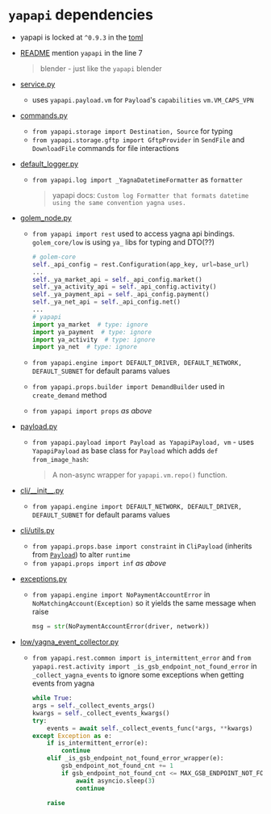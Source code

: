 # `yapapi` dependencies

- yapapi is locked at `^0.9.3` in the [toml](/pyproject.toml)

- [README](/README.md) mention `yapapi` in the line 7

  >blender - just like the `yapapi` blender

- [service.py](/service.py)
  - uses `yapapi.payload.vm` for `Payload`'s `capabilities` `vm.VM_CAPS_VPN`

- [commands.py](/golem_core/commands.py)
  - `from yapapi.storage import Destination, Source` for typing
  - `from yapapi.storage.gftp import GftpProvider` in `SendFile` and `DownloadFile` commands for file interactions

- [default_logger.py](/golem_core/default_logger.py)
  - `from yapapi.log import _YagnaDatetimeFormatter` as `formatter`
    > yapapi docs: `Custom log Formatter that formats datetime using the same convention yagna uses.`

- [golem_node.py](/golem_core/golem_node.py)
  - `from yapapi import rest` used to access yagna api bindings. `golem_core/low` is using `ya_` libs for typing and DTO(??)

    ```python
    # golem-core
    self._api_config = rest.Configuration(app_key, url=base_url)
    ...
    self._ya_market_api = self._api_config.market()
    self._ya_activity_api = self._api_config.activity()
    self._ya_payment_api = self._api_config.payment()
    self._ya_net_api = self._api_config.net()
    ...
    # yapapi
    import ya_market  # type: ignore
    import ya_payment  # type: ignore
    import ya_activity  # type: ignore
    import ya_net  # type: ignore
    ```

  - `from yapapi.engine import DEFAULT_DRIVER, DEFAULT_NETWORK, DEFAULT_SUBNET` for default params values
  - `from yapapi.props.builder import DemandBuilder` used in `create_demand` method
  - `from yapapi import props` *as above*

- [payload.py](/golem_core/payload.py)
  - `from yapapi.payload import Payload as YapapiPayload, vm` - uses `YapapiPayload` as base class for `Payload` which adds `def from_image_hash`:
    > A non-async wrapper for `yapapi.vm.repo()` function.

- [cli/\_\_init__.py](/golem_core/cli/__init__.py)
  - `from yapapi.engine import DEFAULT_NETWORK, DEFAULT_DRIVER, DEFAULT_SUBNET` for default params values

- [cli/utils.py](/golem_core/cli/utils.py)
  - `from yapapi.props.base import constraint` in `CliPayload` (inherits from [`Payload`](/golem_core/payload.py)) to alter `runtime`
  - `from yapapi.props import inf` *as above*

- [exceptions.py](/golem_core/exceptions.py)
  - `from yapapi.engine import NoPaymentAccountError` in `NoMatchingAccount(Exception)` so it yields the same message when raise
  
    ```python
    msg = str(NoPaymentAccountError(driver, network))
    ```

- [low/yagna_event_collector.py](/golem_core/low/yagna_event_collector.py)
  - `from yapapi.rest.common import is_intermittent_error` and `from yapapi.rest.activity import _is_gsb_endpoint_not_found_error` in `_collect_yagna_events` to ignore some exceptions when getting events from yagna  

    ```python
    while True:
    args = self._collect_events_args()
    kwargs = self._collect_events_kwargs()
    try:
        events = await self._collect_events_func(*args, **kwargs)
    except Exception as e:
        if is_intermittent_error(e):
            continue
        elif _is_gsb_endpoint_not_found_error_wrapper(e):
            gsb_endpoint_not_found_cnt += 1
            if gsb_endpoint_not_found_cnt <= MAX_GSB_ENDPOINT_NOT_FOUND_ERRORS:
                await asyncio.sleep(3)
                continue

        raise
    ```
